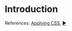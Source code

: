 # Introduction



References: [Applying CSS](https://htmldog.com/guides/css/beginner/applyingcss),
[:arrow_forward:](https://www.youtube.com/watch?v=OEV8gMkCHXQ)
